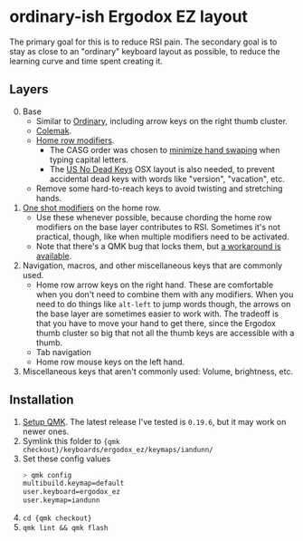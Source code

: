 # ordinary-ish Ergodox EZ layout

The primary goal for this is to reduce RSI pain.
The secondary goal is to stay as close to an "ordinary" keyboard layout as possible, to reduce the learning curve and time spent creating it.

## Layers

0. Base
	* Similar to [Ordinary](https://github.com/qmk/qmk_firmware/blob/7eb6f86bc0aac3ff83abe4365cd11c5c195dc403/layouts/community/ergodox/ordinary/readme.md), including arrow keys on the right thumb cluster.
	* [Colemak](https://colemak.com/).
	* [Home row modifiers](https://precondition.github.io/home-row-mods).
		* The CASG order was chosen to [minimize hand swaping](https://precondition.github.io/home-row-mods#gasc) when typing capital letters.
		* The [US No Dead Keys](https://github.com/iandunn/dotfiles/tree/master/keyboards/US%20No%20Dead%20Keys) OSX layout is also needed, to prevent accidental dead keys with words like "version", "vacation", etc.
	* Remove some hard-to-reach keys to avoid twisting and stretching hands.
1. [One shot modifiers](https://github.com/qmk/qmk_firmware/blob/7eb6f86bc0aac3ff83abe4365cd11c5c195dc403/docs/one_shot_keys.md) on the home row.
    * Use these whenever possible, because chording the home row modifiers on the base layer contributes to RSI. Sometimes it's not practical, though, like when multiple modifiers need to be activated.
    * Note that there's a QMK bug that locks them, but [a workaround is available](https://github.com/qmk/qmk_firmware/issues/3963#issuecomment-1074525658).
2. Navigation, macros, and other miscellaneous keys that are commonly used.
	* Home row arrow keys on the right hand. These are comfortable when you don't need to combine them with any modifiers. When you need to do things like `alt-left` to jump words though, the arrows on the base layer are sometimes easier to work with. The tradeoff is that you have to move your hand to get there, since the Ergodox thumb cluster so big that not all the thumb keys are accessible with a thumb.
	* Tab navigation
	* Home row mouse keys on the left hand.
3. Miscellaneous keys that aren't commonly used: Volume, brightness, etc.

## Installation

1. [Setup QMK](https://docs.qmk.fm/#/newbs_getting_started). The latest release I've tested is `0.19.6`, but it may work on newer ones.
1. Symlink this folder to `{qmk checkout}/keyboards/ergodox_ez/keymaps/iandunn/`
1. Set these config values
	```sh
	> qmk config
	multibuild.keymap=default
	user.keyboard=ergodox_ez
	user.keymap=iandunn
	```
1. `cd {qmk checkout}`
1. `qmk lint && qmk flash`
